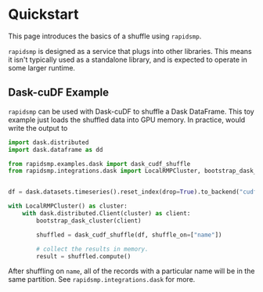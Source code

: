 # Quickstart

This page introduces the basics of a shuffle using `rapidsmp`.

`rapidsmp` is designed as a service that plugs into other libraries. This means
it isn't typically used as a standalone library, and is expected to operate in
some larger runtime.

## Dask-cuDF Example

``rapidsmp`` can be used with Dask-cuDF to shuffle a Dask DataFrame. This toy
example just loads the shuffled data into GPU memory. In practice, would write
the output to


```python
import dask.distributed
import dask.dataframe as dd

from rapidsmp.examples.dask import dask_cudf_shuffle
from rapidsmp.integrations.dask import LocalRMPCluster, bootstrap_dask_cluster


df = dask.datasets.timeseries().reset_index(drop=True).to_backend("cudf")

with LocalRMPCluster() as cluster:
    with dask.distributed.Client(cluster) as client:
        bootstrap_dask_cluster(client)

        shuffled = dask_cudf_shuffle(df, shuffle_on=["name"])

        # collect the results in memory.
        result = shuffled.compute()
```

After shuffling on `name`, all of the records with a particular name will be in
the same partition. See `rapidsmp.integrations.dask` for more.
